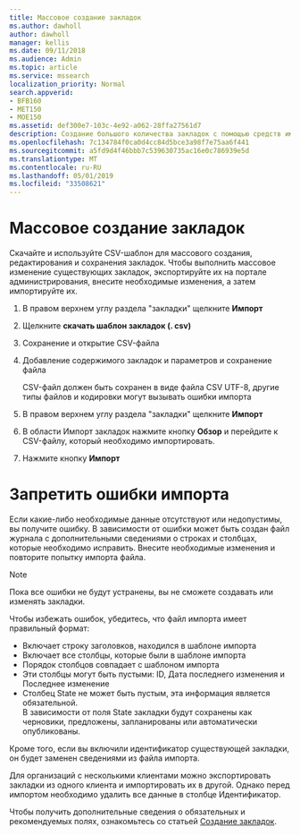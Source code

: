 ```yaml
---
title: Массовое создание закладок
ms.author: dawholl
author: dawholl
manager: kellis
ms.date: 09/11/2018
ms.audience: Admin
ms.topic: article
ms.service: mssearch
localization_priority: Normal
search.appverid:
- BFB160
- MET150
- MOE150
ms.assetid: def300e7-103c-4e92-a062-28ffa27561d7
description: Создание большого количества закладок с помощью средств импорта для портала администрирования поиска Microsoft
ms.openlocfilehash: 7c134784f0ca0d4cc84d5bce3a98f7e75aa6f441
ms.sourcegitcommit: a5fd9d4f46bbb7c539630735ac16e0c786939e5d
ms.translationtype: MT
ms.contentlocale: ru-RU
ms.lasthandoff: 05/01/2019
ms.locfileid: "33508621"
---
```

# <a name="bulk-create-bookmarks"></a>Массовое создание закладок

Скачайте и используйте CSV-шаблон для массового создания, редактирования и сохранения закладок. Чтобы выполнить массовое изменение существующих закладок, экспортируйте их на портале администрирования, внесите необходимые изменения, а затем импортируйте их.
  
1. В правом верхнем углу раздела "закладки" щелкните **Импорт**
    
2. Щелкните **скачать шаблон закладок (. csv)**
    
3. Сохранение и открытие CSV-файла
    
4. Добавление содержимого закладок и параметров и сохранение файла

    CSV-файл должен быть сохранен в виде файла CSV UTF-8, другие типы файлов и кодировки могут вызывать ошибки импорта
    
5. В правом верхнем углу раздела "закладки" щелкните **Импорт**
    
6. В области Импорт закладок нажмите кнопку **Обзор** и перейдите к CSV-файлу, который необходимо импортировать. 
    
7. Нажмите кнопку **Импорт**

# <a name="prevent-import-errors"></a>Запретить ошибки импорта      
Если какие-либо необходимые данные отсутствуют или недопустимы, вы получите ошибку. В зависимости от ошибки может быть создан файл журнала с дополнительными сведениями о строках и столбцах, которые необходимо исправить. Внесите необходимые изменения и повторите попытку импорта файла.

> [!NOTE]
> Пока все ошибки не будут устранены, вы не сможете создавать или изменять закладки. 

Чтобы избежать ошибок, убедитесь, что файл импорта имеет правильный формат:
- Включает строку заголовков, находился в шаблоне импорта
- Включает все столбцы, которые были в шаблоне импорта
- Порядок столбцов совпадает с шаблоном импорта
- Эти столбцы могут быть пустыми: ID, Дата последнего изменения и Последнее изменение
- Столбец State не может быть пустым, эта информация является обязательной.  
В зависимости от поля State закладки будут сохранены как черновики, предложены, запланированы или автоматически опубликованы.

Кроме того, если вы включили идентификатор существующей закладки, он будет заменен сведениями из файла импорта.

Для организаций с несколькими клиентами можно экспортировать закладки из одного клиента и импортировать их в другой. Однако перед импортом необходимо удалить все данные в столбце Идентификатор.

Чтобы получить дополнительные сведения о обязательных и рекомендуемых полях, ознакомьтесь со статьей [Создание закладок](create-bookmarks.md).
